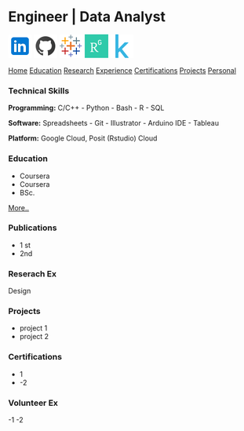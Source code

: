 # Engineer |  Data Analyst

[![Logo](/assets/icons/in48.png)](https://www.linkedin.com/in/mustahsin-farhan-chowdhury/)    [![Logo](/assets/icons/gh48.png)](https://github.com/mustahsin1)    [![Logo](/assets/icons/tb48.png)](https://public.tableau.com/app/profile/mustahsin.farhan/vizzes)
[![Logo](/assets/icons/rgg48.png)](https://www.researchgate.net/profile/Md-Mustahsin-Chowdhury)    [![Logo](/assets/icons/kg48.png)](https://www.kaggle.com/mustahsinfarhan)    

[Home](https://mustahsinfarhan.github.io/)     [Education](/navigation/projects/edu_page.md)     [Research](/navigation/projects/research_page.md)     [Experience](/navigation/projects/exp_page.md)     [Certifications](/navigation/projects/cert_page.md)     [Projects](/navigation/projects/project_page.md)     [Personal](/navigation/projects/personal_page.md)

### Technical Skills
**Programming:**  C/C++  -  Python  -  Bash  -  R  -  SQL

**Software:**     Spreadsheets  -  Git  -  Illustrator  -  Arduino IDE  -  Tableau

**Platform:**     Google Cloud, Posit (Rstudio) Cloud

### Education
- Coursera
- Coursera
- BSc.

[More..](/navigation/projects/edu_page.md)

### Publications
- 1 st
- 2nd

### Reserach Ex
Design

### Projects
- project 1
- project 2



### Certifications
- 1
- -2

### Volunteer Ex
-1
-2

